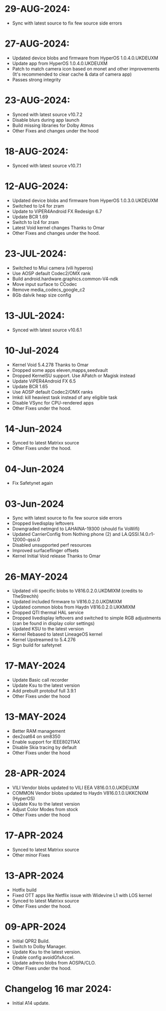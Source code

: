 # 29-AUG-2024:
- Sync with latest source to fix few source side errors

# 27-AUG-2024:
- Updated device blobs and firmware from HyperOS 1.0.4.0.UKDEUXM
- Update app from HyperOS 1.0.4.0.UKDEUXM
- Patch to match camera icon based on monet and other improvements (It's recommended to clear cache & data of camera app)
- Passes strong integrity

# 23-AUG-2024:
- Synced with latest source v10.7.2
- Disable blurs during app launch
- Build missing libraries for Dolby Atmos
- Other Fixes and changes under the hood

# 18-AUG-2024:
- Synced with latest source v10.7.1

# 12-AUG-2024:
- Updated device blobs and firmware from HyperOS 1.0.3.0.UKDEUXM
- Switched to lz4 for zram
- Update to ViPER4Android FX Redesign 6.7
- Update BCR 1.69
- Switch to lz4 for zram
- Latest Void kernel changes Thanks to Omar
- Other Fixes and changes under the hood.

# 23-JUL-2024:
- Switched to Miui camera (vili hyperos)
- Use AOSP default Codec2/OMX rank
- Build android.hardware.graphics.common-V4-ndk
- Move input surface to CCodec
- Remove media_codecs_google_c2
- 8Gb dalvik heap size config

# 13-JUL-2024:
- Synced with latest source v10.6.1

# 10-Jul-2024
- Kernel Void 5.4.278 Thanks to Omar
- Dropped some apps eleven,mapps,seedvault
- Dropped KernelSU support. Use APatch or Magisk instead
- Update ViPER4Android FX 6.5
- Update BCR 1.65
- Use AOSP default Codec2/OMX ranks
- lmkd: kill heaviest task instead of any eligible task
- Disable VSync for CPU-rendered apps
- Other Fixes under the hood.

# 14-Jun-2024
- Synced to latest Matrixx source
- Other Fixes under the hood.

# 04-Jun-2024
- Fix Safetynet again

# 03-Jun-2024
- Sync with latest source to fix few source side errors
- Dropped livedisplay leftovers
- Downgraded netmgrd to LAHAINA-19300 (should fix VoWifi)
- Updated CarrierConfig from Nothing phone (2) and LA.QSSI.14.0.r1-12000-qssi.0
- Disabled unsupported perf resources
- Improved surfaceflinger offsets
- Kernel Initial Void release Thanks to Omar

# 26-MAY-2024
- Updated vili specific blobs to V816.0.2.0.UKDMIXM (credits to TheStrechh)
- Updated included firmware to V816.0.2.0.UKDMIXM
- Updated common blobs from Haydn V816.0.2.0.UKKMIXM
- Dropped QTI thermal HAL service
- Dropped livedisplay leftovers and switched to simple RGB adjustments (can be found in display color settings)
- Updated KSU to the latest version
- Kernel Rebased to latest LineageOS kernel
- Kernel Upstreamed to 5.4.276
- Sign build for safetynet

# 17-MAY-2024
- Update Basic call recorder
- Update Ksu to the latest version
- Add prebuilt protobuf full 3.9.1
- Other Fixes under the hood

# 13-MAY-2024
- Better RAM management
- dex2oat64 on sm8350
- Enable support for IEEE80211AX
- Disable Skia tracing by default
- Other Fixes under the hood

# 28-APR-2024
- VILI Vendor blobs updated to VILI EEA V816.0.1.0.UKDEUXM
- COMMON Vendor blobs updated to Haydn V816.0.1.0.UKKCNXM (HyperOS)
- Update Ksu to the latest version
- Adjust Color Modes from stock
- Other Fixes under the hood

# 17-APR-2024
- Synced to latest Matrixx source
- Other minor Fixes

# 13-APR-2024
- Hotfix build
- Fixed OTT apps like Netflix issue with Widevine L1 with LOS kernel
- Synced to latest Matrixx source
- Other Fixes under the hood.

# 09-APR-2024
- Initial QPR2 Build.
- Switch to Dolby Manager.
- Update Ksu to the latest version.
- Enable config avoidGfxAccel.
- Update adreno blobs from AOSPA/CLO.
- Other Fixes under the hood.

# Changelog 16 mar 2024:
- Initial A14 update.
